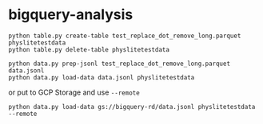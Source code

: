 # bigquery-analysis

```
python table.py create-table test_replace_dot_remove_long.parquet physlitetestdata
python table.py delete-table physlitetestdata
```

```
python data.py prep-jsonl test_replace_dot_remove_long.parquet data.jsonl
python data.py load-data data.jsonl physlitetestdata
```

or put to GCP Storage and use `--remote`

```
python data.py load-data gs://bigquery-rd/data.jsonl physlitetestdata --remote
```